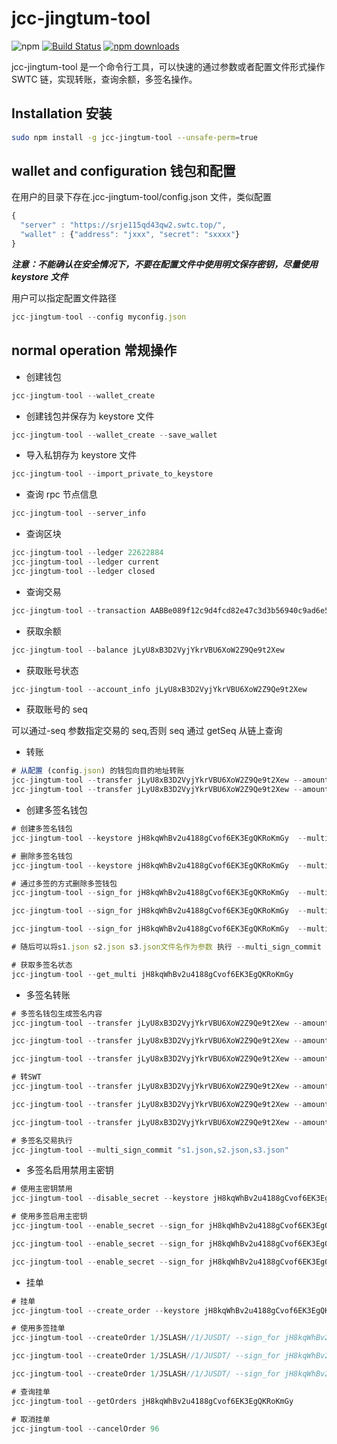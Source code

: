# jcc-jingtum-tool

![npm](https://img.shields.io/npm/v/jcc-jingtum-tool.svg)
[![Build Status](https://travis-ci.com/JCCDex/jcc-jingtum-tool.svg?branch=master)](https://travis-ci.com/JCCDex/jcc-jingtum-tool)
[![npm downloads](https://img.shields.io/npm/dm/jcc-jingtum-tool.svg)](http://npm-stat.com/charts.html?package=jcc-jingtum-tool)

jcc-jingtum-tool 是一个命令行工具，可以快速的通过参数或者配置文件形式操作 SWTC 链，实现转账，查询余额，多签名操作。

## Installation 安装

```bash
sudo npm install -g jcc-jingtum-tool --unsafe-perm=true
```

## wallet and configuration 钱包和配置

在用户的目录下存在.jcc-jingtum-tool/config.json 文件，类似配置

```javascript
{
  "server" : "https://srje115qd43qw2.swtc.top/",
  "wallet" : {"address": "jxxx", "secret": "sxxxx"}
}
```

**_注意：不能确认在安全情况下，不要在配置文件中使用明文保存密钥，尽量使用 keystore 文件_**

用户可以指定配置文件路径

```javascript
jcc-jingtum-tool --config myconfig.json
```

## normal operation 常规操作

- 创建钱包

```javascript
jcc-jingtum-tool --wallet_create
```

- 创建钱包并保存为 keystore 文件

```javascript
jcc-jingtum-tool --wallet_create --save_wallet
```

- 导入私钥存为 keystore 文件

```javascript
jcc-jingtum-tool --import_private_to_keystore
```

- 查询 rpc 节点信息

```javascript
jcc-jingtum-tool --server_info
```

- 查询区块

```javascript
jcc-jingtum-tool --ledger 22622884
jcc-jingtum-tool --ledger current
jcc-jingtum-tool --ledger closed
```

- 查询交易

```javascript
jcc-jingtum-tool --transaction AABBe089f12c9d4fcd82e47c3d3b56940c9ad6e51a9c7b5dfec4337f5fb4f58e
```

- 获取余额

```javascript
jcc-jingtum-tool --balance jLyU8xB3D2VyjYkrVBU6XoW2Z9Qe9t2Xew
```

- 获取账号状态

```javascript
jcc-jingtum-tool --account_info jLyU8xB3D2VyjYkrVBU6XoW2Z9Qe9t2Xew
```

- 获取账号的 seq

可以通过-seq 参数指定交易的 seq,否则 seq 通过 getSeq 从链上查询

- 转账

```javascript
# 从配置 (config.json) 的钱包向目的地址转账
jcc-jingtum-tool --transfer jLyU8xB3D2VyjYkrVBU6XoW2Z9Qe9t2Xew --amount 0.000001
jcc-jingtum-tool --transfer jLyU8xB3D2VyjYkrVBU6XoW2Z9Qe9t2Xew --amount 0.000001 --token JSLASH --memo "test"
```

- 创建多签名钱包

```javascript
# 创建多签名钱包
jcc-jingtum-tool --keystore jH8kqWhBv2u4188gCvof6EK3EgQKRoKmGy  --multi_create "2,jMETckC3Wtq2jAbrdHwbhCwLRxatboXrEt,1,jP3gCE8keCarT9Q25ceK3hJwhLv2wEG8Nv,1,jaLwe24yofQeejkNcBRJRsyk7Q9Y5mi2JA,1"

# 删除多签名钱包
jcc-jingtum-tool --keystore jH8kqWhBv2u4188gCvof6EK3EgQKRoKmGy  --multi_create "0"

# 通过多签的方式删除多签钱包
jcc-jingtum-tool --sign_for jH8kqWhBv2u4188gCvof6EK3EgQKRoKmGy  --multi_create "0" --keystore jMETckC3Wtq2jAbrdHwbhCwLRxatboXrEt --save_sign s1.json

jcc-jingtum-tool --sign_for jH8kqWhBv2u4188gCvof6EK3EgQKRoKmGy  --multi_create "0" --keystore jP3gCE8keCarT9Q25ceK3hJwhLv2wEG8Nv --save_sign s2.json

jcc-jingtum-tool --sign_for jH8kqWhBv2u4188gCvof6EK3EgQKRoKmGy  --multi_create "0" --keystore jaLwe24yofQeejkNcBRJRsyk7Q9Y5mi2JA --save_sign s3.json

# 随后可以将s1.json s2.json s3.json文件名作为参数 执行 --multi_sign_commit

# 获取多签名状态
jcc-jingtum-tool --get_multi jH8kqWhBv2u4188gCvof6EK3EgQKRoKmGy

```

- 多签名转账

```javascript
# 多签名钱包生成签名内容
jcc-jingtum-tool --transfer jLyU8xB3D2VyjYkrVBU6XoW2Z9Qe9t2Xew --amount 0.000001 --token JSLASH --memo "test multi sign" --sign_for jH8kqWhBv2u4188gCvof6EK3EgQKRoKmGy --keystore jMETckC3Wtq2jAbrdHwbhCwLRxatboXrEt --save_sign s1.json

jcc-jingtum-tool --transfer jLyU8xB3D2VyjYkrVBU6XoW2Z9Qe9t2Xew --amount 0.000001 --token JSLASH --memo "test multi sign" --sign_for jH8kqWhBv2u4188gCvof6EK3EgQKRoKmGy --keystore jP3gCE8keCarT9Q25ceK3hJwhLv2wEG8Nv --save_sign s2.json

jcc-jingtum-tool --transfer jLyU8xB3D2VyjYkrVBU6XoW2Z9Qe9t2Xew --amount 0.000001 --token JSLASH --memo "test multi sign" --sign_for jH8kqWhBv2u4188gCvof6EK3EgQKRoKmGy --keystore jaLwe24yofQeejkNcBRJRsyk7Q9Y5mi2JA --save_sign s3.json

# 转SWT
jcc-jingtum-tool --transfer jLyU8xB3D2VyjYkrVBU6XoW2Z9Qe9t2Xew --amount 0.1 --memo "test multi sign" --sign_for jH8kqWhBv2u4188gCvof6EK3EgQKRoKmGy --keystore jMETckC3Wtq2jAbrdHwbhCwLRxatboXrEt --save_sign s1.json

jcc-jingtum-tool --transfer jLyU8xB3D2VyjYkrVBU6XoW2Z9Qe9t2Xew --amount 0.1 --memo "test multi sign" --sign_for jH8kqWhBv2u4188gCvof6EK3EgQKRoKmGy --keystore jP3gCE8keCarT9Q25ceK3hJwhLv2wEG8Nv --save_sign s2.json

jcc-jingtum-tool --transfer jLyU8xB3D2VyjYkrVBU6XoW2Z9Qe9t2Xew --amount 0.1 --memo "test multi sign" --sign_for jH8kqWhBv2u4188gCvof6EK3EgQKRoKmGy --keystore jaLwe24yofQeejkNcBRJRsyk7Q9Y5mi2JA --save_sign s3.json

# 多签名交易执行
jcc-jingtum-tool --multi_sign_commit "s1.json,s2.json,s3.json"
```

- 多签名启用禁用主密钥

```javascript
# 使用主密钥禁用
jcc-jingtum-tool --disable_secret --keystore jH8kqWhBv2u4188gCvof6EK3EgQKRoKmGy

# 使用多签启用主密钥
jcc-jingtum-tool --enable_secret --sign_for jH8kqWhBv2u4188gCvof6EK3EgQKRoKmGy --keystore jMETckC3Wtq2jAbrdHwbhCwLRxatboXrEt --save_sign s1.json

jcc-jingtum-tool --enable_secret --sign_for jH8kqWhBv2u4188gCvof6EK3EgQKRoKmGy --keystore jP3gCE8keCarT9Q25ceK3hJwhLv2wEG8Nv --save_sign s2.json

jcc-jingtum-tool --enable_secret --sign_for jH8kqWhBv2u4188gCvof6EK3EgQKRoKmGy --keystore jaLwe24yofQeejkNcBRJRsyk7Q9Y5mi2JA --save_sign s3.json
```

- 挂单

```javascript
# 挂单
jcc-jingtum-tool --create_order --keystore jH8kqWhBv2u4188gCvof6EK3EgQKRoKmGy --createOrder 1/SWT//1/JUSDT/

# 使用多签挂单
jcc-jingtum-tool --createOrder 1/JSLASH//1/JUSDT/ --sign_for jH8kqWhBv2u4188gCvof6EK3EgQKRoKmGy --keystore jMETckC3Wtq2jAbrdHwbhCwLRxatboXrEt --save_sign s1.json

jcc-jingtum-tool --createOrder 1/JSLASH//1/JUSDT/ --sign_for jH8kqWhBv2u4188gCvof6EK3EgQKRoKmGy --keystore jP3gCE8keCarT9Q25ceK3hJwhLv2wEG8Nv --save_sign s2.json

jcc-jingtum-tool --createOrder 1/JSLASH//1/JUSDT/ --sign_for jH8kqWhBv2u4188gCvof6EK3EgQKRoKmGy --keystore jaLwe24yofQeejkNcBRJRsyk7Q9Y5mi2JA --save_sign s3.json

# 查询挂单
jcc-jingtum-tool --getOrders jH8kqWhBv2u4188gCvof6EK3EgQKRoKmGy

# 取消挂单
jcc-jingtum-tool --cancelOrder 96

```
